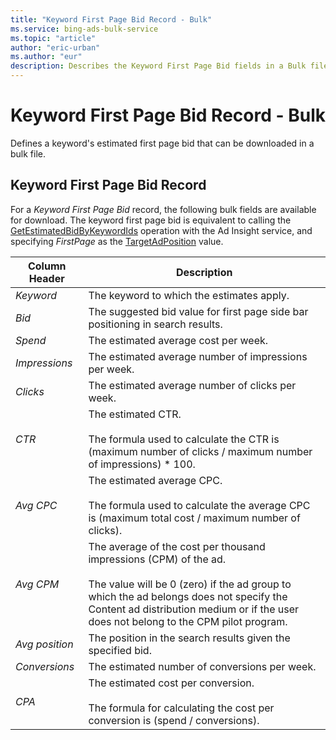 ```yaml
---
title: "Keyword First Page Bid Record - Bulk"
ms.service: bing-ads-bulk-service
ms.topic: "article"
author: "eric-urban"
ms.author: "eur"
description: Describes the Keyword First Page Bid fields in a Bulk file.
---
```

# Keyword First Page Bid Record - Bulk
Defines a keyword's estimated first page bid that can be downloaded in a bulk file.

## <a name="keywordfirstpagebid"></a>Keyword First Page Bid Record
For a *Keyword First Page Bid* record, the following bulk fields are available for download. The keyword first page bid is equivalent to calling the [GetEstimatedBidByKeywordIds](../ad-insight-service/getestimatedbidbykeywordids.md) operation with the Ad Insight service, and specifying *FirstPage* as the [TargetAdPosition](../ad-insight-service/targetadposition.md) value.


| Column Header  |                                                                                                                        Description                                                                                                                         |
|----------------|------------------------------------------------------------------------------------------------------------------------------------------------------------------------------------------------------------------------------------------------------------|
|   *Keyword*    |                                                                                                         The keyword to which the estimates apply.                                                                                                          |
|     *Bid*      |                                                                                       The suggested bid value for first page side bar positioning in search results.                                                                                       |
|    *Spend*     |                                                                                                            The estimated average cost per week.                                                                                                            |
| *Impressions*  |                                                                                                   The estimated average number of impressions per week.                                                                                                    |
|    *Clicks*    |                                                                                                      The estimated average number of clicks per week.                                                                                                      |
|     *CTR*      |                                                        The estimated CTR.<br /><br />The formula used to calculate the CTR is (maximum number of clicks / maximum number of impressions) &#42; 100.                                                        |
|   *Avg CPC*    |                                                          The estimated average CPC.<br /><br />The formula used to calculate the average CPC is (maximum total cost / maximum number of clicks).                                                           |
|   *Avg CPM*    | The average of the cost per thousand impressions (CPM) of the ad.<br/><br/>The value will be 0 (zero) if the ad group to which the ad belongs does not specify the Content ad distribution medium or if the user does not belong to the CPM pilot program. |
| *Avg position* |                                                                                                The position in the search results given the specified bid.                                                                                                 |
| *Conversions*  |                                                                                                       The estimated number of conversions per week.                                                                                                        |
|     *CPA*      |                                                                The estimated cost per conversion.<br /><br />The formula for calculating the cost per conversion is (spend / conversions).                                                                 |

